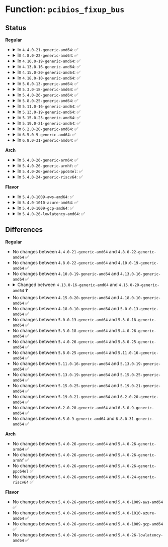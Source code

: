 # Function: <code>pcibios_fixup_bus</code>

## Status
<b>Regular</b>
<ul>
<li>
<details>
<summary>In <code>4.4.0-21-generic-amd64</code>: ✅</summary>

```c
void pcibios_fixup_bus(struct pci_bus * b)
```

```json
{
  "name": "pcibios_fixup_bus",
  "collision_type": "Unique Global",
  "inline_type": "No",
  "funcs": [
    {
      "addr": 18446744071586161952,
      "name": "pcibios_fixup_bus",
      "external": true,
      "loc": "arch/x86/pci/common.c:165",
      "file": "arch/x86/pci/common.c",
      "inline": "seen, unknown",
      "caller_inline": [],
      "caller_func": [
        "drivers/pci/probe.c:pci_scan_child_bus"
      ]
    }
  ],
  "symbols": [
    {
      "addr": 18446744071586161952,
      "name": "pcibios_fixup_bus",
      "section": ".text",
      "bind": "STB_GLOBAL",
      "size": 179
    }
  ]
}
```
</details>
</li>
<li>
<details>
<summary>In <code>4.8.0-22-generic-amd64</code>: ✅</summary>

```c
void pcibios_fixup_bus(struct pci_bus * b)
```

```json
{
  "name": "pcibios_fixup_bus",
  "collision_type": "Unique Global",
  "inline_type": "No",
  "funcs": [
    {
      "addr": 18446744071586575152,
      "name": "pcibios_fixup_bus",
      "external": true,
      "loc": "arch/x86/pci/common.c:164",
      "file": "arch/x86/pci/common.c",
      "inline": "seen, unknown",
      "caller_inline": [],
      "caller_func": [
        "drivers/pci/probe.c:pci_scan_child_bus"
      ]
    }
  ],
  "symbols": [
    {
      "addr": 18446744071586575152,
      "name": "pcibios_fixup_bus",
      "section": ".text",
      "bind": "STB_GLOBAL",
      "size": 180
    }
  ]
}
```
</details>
</li>
<li>
<details>
<summary>In <code>4.10.0-19-generic-amd64</code>: ✅</summary>

```c
void pcibios_fixup_bus(struct pci_bus * b)
```

```json
{
  "name": "pcibios_fixup_bus",
  "collision_type": "Unique Global",
  "inline_type": "No",
  "funcs": [
    {
      "addr": 18446744071586756704,
      "name": "pcibios_fixup_bus",
      "external": true,
      "loc": "arch/x86/pci/common.c:164",
      "file": "arch/x86/pci/common.c",
      "inline": "seen, unknown",
      "caller_inline": [],
      "caller_func": [
        "drivers/pci/probe.c:pci_scan_child_bus"
      ]
    }
  ],
  "symbols": [
    {
      "addr": 18446744071586756704,
      "name": "pcibios_fixup_bus",
      "section": ".text",
      "bind": "STB_GLOBAL",
      "size": 180
    }
  ]
}
```
</details>
</li>
<li>
<details>
<summary>In <code>4.13.0-16-generic-amd64</code>: ✅</summary>

```c
void pcibios_fixup_bus(struct pci_bus * b)
```

```json
{
  "name": "pcibios_fixup_bus",
  "collision_type": "Unique Global",
  "inline_type": "No",
  "funcs": [
    {
      "addr": 18446744071586883552,
      "name": "pcibios_fixup_bus",
      "external": true,
      "loc": "arch/x86/pci/common.c:163",
      "file": "arch/x86/pci/common.c",
      "inline": "seen, unknown",
      "caller_inline": [],
      "caller_func": [
        "drivers/pci/probe.c:pci_scan_child_bus"
      ]
    }
  ],
  "symbols": [
    {
      "addr": 18446744071586883552,
      "name": "pcibios_fixup_bus",
      "section": ".text",
      "bind": "STB_GLOBAL",
      "size": 169
    }
  ]
}
```
</details>
</li>
<li>
<details>
<summary>In <code>4.15.0-20-generic-amd64</code>: ✅</summary>

```c
void pcibios_fixup_bus(struct pci_bus * bus)
```

```json
{
  "name": "pcibios_fixup_bus",
  "collision_type": "Unique Global",
  "inline_type": "No",
  "funcs": [
    {
      "addr": 18446744071587372208,
      "name": "pcibios_fixup_bus",
      "external": true,
      "loc": "drivers/pci/probe.c:2474",
      "file": "drivers/pci/probe.c",
      "inline": "seen, unknown",
      "caller_inline": [],
      "caller_func": [
        "drivers/pci/probe.c:pci_scan_child_bus_extend"
      ]
    }
  ],
  "symbols": [
    {
      "addr": 18446744071587372208,
      "name": "pcibios_fixup_bus",
      "section": ".text",
      "bind": "STB_GLOBAL",
      "size": 169
    }
  ]
}
```
</details>
</li>
<li>
<details>
<summary>In <code>4.18.0-10-generic-amd64</code>: ✅</summary>

```c
void pcibios_fixup_bus(struct pci_bus * bus)
```

```json
{
  "name": "pcibios_fixup_bus",
  "collision_type": "Unique Global",
  "inline_type": "No",
  "funcs": [
    {
      "addr": 18446744071587676032,
      "name": "pcibios_fixup_bus",
      "external": true,
      "loc": "drivers/pci/probe.c:2632",
      "file": "drivers/pci/probe.c",
      "inline": "seen, unknown",
      "caller_inline": [],
      "caller_func": [
        "drivers/pci/probe.c:pci_scan_child_bus_extend"
      ]
    }
  ],
  "symbols": [
    {
      "addr": 18446744071587676032,
      "name": "pcibios_fixup_bus",
      "section": ".text",
      "bind": "STB_GLOBAL",
      "size": 169
    }
  ]
}
```
</details>
</li>
<li>
<details>
<summary>In <code>5.0.0-13-generic-amd64</code>: ✅</summary>

```c
void pcibios_fixup_bus(struct pci_bus * bus)
```

```json
{
  "name": "pcibios_fixup_bus",
  "collision_type": "Unique Global",
  "inline_type": "No",
  "funcs": [
    {
      "addr": 18446744071587807328,
      "name": "pcibios_fixup_bus",
      "external": true,
      "loc": "drivers/pci/probe.c:2758",
      "file": "drivers/pci/probe.c",
      "inline": "seen, unknown",
      "caller_inline": [],
      "caller_func": [
        "drivers/pci/probe.c:pci_scan_child_bus_extend"
      ]
    }
  ],
  "symbols": [
    {
      "addr": 18446744071587807328,
      "name": "pcibios_fixup_bus",
      "section": ".text",
      "bind": "STB_GLOBAL",
      "size": 169
    }
  ]
}
```
</details>
</li>
<li>
<details>
<summary>In <code>5.3.0-18-generic-amd64</code>: ✅</summary>

```c
void pcibios_fixup_bus(struct pci_bus * bus)
```

```json
{
  "name": "pcibios_fixup_bus",
  "collision_type": "Unique Global",
  "inline_type": "No",
  "funcs": [
    {
      "addr": 18446744071584460640,
      "name": "pcibios_fixup_bus",
      "external": true,
      "loc": "drivers/pci/probe.c:2984",
      "file": "drivers/pci/probe.c",
      "inline": "seen, unknown",
      "caller_inline": [],
      "caller_func": [
        "drivers/pci/probe.c:pci_scan_child_bus_extend"
      ]
    }
  ],
  "symbols": [
    {
      "addr": 18446744071588112816,
      "name": "pcibios_fixup_bus",
      "section": ".text",
      "bind": "STB_GLOBAL",
      "size": 169
    }
  ]
}
```
</details>
</li>
<li>
<details>
<summary>In <code>5.4.0-26-generic-amd64</code>: ✅</summary>

```c
void pcibios_fixup_bus(struct pci_bus * bus)
```

```json
{
  "name": "pcibios_fixup_bus",
  "collision_type": "Unique Global",
  "inline_type": "No",
  "funcs": [
    {
      "addr": 18446744071584595984,
      "name": "pcibios_fixup_bus",
      "external": true,
      "loc": "drivers/pci/probe.c:2718",
      "file": "drivers/pci/probe.c",
      "inline": "seen, unknown",
      "caller_inline": [],
      "caller_func": [
        "drivers/pci/probe.c:pci_scan_child_bus_extend"
      ]
    }
  ],
  "symbols": [
    {
      "addr": 18446744071588318512,
      "name": "pcibios_fixup_bus",
      "section": ".text",
      "bind": "STB_GLOBAL",
      "size": 169
    }
  ]
}
```
</details>
</li>
<li>
<details>
<summary>In <code>5.8.0-25-generic-amd64</code>: ✅</summary>

```c
void pcibios_fixup_bus(struct pci_bus * bus)
```

```json
{
  "name": "pcibios_fixup_bus",
  "collision_type": "Unique Global",
  "inline_type": "No",
  "funcs": [
    {
      "addr": 18446744071591138880,
      "name": "pcibios_fixup_bus",
      "external": true,
      "loc": "drivers/pci/probe.c:2770",
      "file": "drivers/pci/probe.c",
      "inline": "seen, unknown",
      "caller_inline": [],
      "caller_func": [
        "drivers/pci/probe.c:pci_scan_child_bus_extend"
      ]
    }
  ],
  "symbols": [
    {
      "addr": 18446744071591138880,
      "name": "pcibios_fixup_bus",
      "section": ".text",
      "bind": "STB_GLOBAL",
      "size": 172
    }
  ]
}
```
</details>
</li>
<li>
<details>
<summary>In <code>5.11.0-16-generic-amd64</code>: ✅</summary>

```c
void pcibios_fixup_bus(struct pci_bus * bus)
```

```json
{
  "name": "pcibios_fixup_bus",
  "collision_type": "Unique Global",
  "inline_type": "No",
  "funcs": [
    {
      "addr": 18446744071591223088,
      "name": "pcibios_fixup_bus",
      "external": true,
      "loc": "drivers/pci/probe.c:2777",
      "file": "drivers/pci/probe.c",
      "inline": "seen, unknown",
      "caller_inline": [],
      "caller_func": [
        "drivers/pci/probe.c:pci_scan_child_bus_extend"
      ]
    }
  ],
  "symbols": [
    {
      "addr": 18446744071591223088,
      "name": "pcibios_fixup_bus",
      "section": ".text",
      "bind": "STB_GLOBAL",
      "size": 172
    }
  ]
}
```
</details>
</li>
<li>
<details>
<summary>In <code>5.13.0-19-generic-amd64</code>: ✅</summary>

```c
void pcibios_fixup_bus(struct pci_bus * bus)
```

```json
{
  "name": "pcibios_fixup_bus",
  "collision_type": "Unique Global",
  "inline_type": "No",
  "funcs": [
    {
      "addr": 18446744071591172336,
      "name": "pcibios_fixup_bus",
      "external": true,
      "loc": "drivers/pci/probe.c:2821",
      "file": "drivers/pci/probe.c",
      "inline": "seen, unknown",
      "caller_inline": [],
      "caller_func": [
        "drivers/pci/probe.c:pci_scan_child_bus_extend"
      ]
    }
  ],
  "symbols": [
    {
      "addr": 18446744071591172336,
      "name": "pcibios_fixup_bus",
      "section": ".text",
      "bind": "STB_GLOBAL",
      "size": 172
    }
  ]
}
```
</details>
</li>
<li>
<details>
<summary>In <code>5.15.0-25-generic-amd64</code>: ✅</summary>

```c
void pcibios_fixup_bus(struct pci_bus * bus)
```

```json
{
  "name": "pcibios_fixup_bus",
  "collision_type": "Unique Global",
  "inline_type": "No",
  "funcs": [
    {
      "addr": 18446744071592025792,
      "name": "pcibios_fixup_bus",
      "external": true,
      "loc": "drivers/pci/probe.c:2863",
      "file": "drivers/pci/probe.c",
      "inline": "seen, unknown",
      "caller_inline": [],
      "caller_func": [
        "drivers/pci/probe.c:pci_scan_child_bus_extend"
      ]
    }
  ],
  "symbols": [
    {
      "addr": 18446744071592025792,
      "name": "pcibios_fixup_bus",
      "section": ".text",
      "bind": "STB_GLOBAL",
      "size": 227
    }
  ]
}
```
</details>
</li>
<li>
<details>
<summary>In <code>5.19.0-21-generic-amd64</code>: ✅</summary>

```c
void pcibios_fixup_bus(struct pci_bus * bus)
```

```json
{
  "name": "pcibios_fixup_bus",
  "collision_type": "Unique Global",
  "inline_type": "No",
  "funcs": [
    {
      "addr": 18446744071593792672,
      "name": "pcibios_fixup_bus",
      "external": true,
      "loc": "drivers/pci/probe.c:2849",
      "file": "drivers/pci/probe.c",
      "inline": "seen, unknown",
      "caller_inline": [],
      "caller_func": [
        "drivers/pci/probe.c:pci_scan_child_bus_extend"
      ]
    }
  ],
  "symbols": [
    {
      "addr": 18446744071593792672,
      "name": "pcibios_fixup_bus",
      "section": ".text",
      "bind": "STB_GLOBAL",
      "size": 277
    }
  ]
}
```
</details>
</li>
<li>
<details>
<summary>In <code>6.2.0-20-generic-amd64</code>: ✅</summary>

```c
void pcibios_fixup_bus(struct pci_bus * bus)
```

```json
{
  "name": "pcibios_fixup_bus",
  "collision_type": "Unique Global",
  "inline_type": "No",
  "funcs": [
    {
      "addr": 18446744071595735664,
      "name": "pcibios_fixup_bus",
      "external": true,
      "loc": "drivers/pci/probe.c:2861",
      "file": "drivers/pci/probe.c",
      "inline": "seen, unknown",
      "caller_inline": [],
      "caller_func": [
        "drivers/pci/probe.c:pci_scan_child_bus_extend"
      ]
    }
  ],
  "symbols": [
    {
      "addr": 18446744071595735664,
      "name": "pcibios_fixup_bus",
      "section": ".text",
      "bind": "STB_GLOBAL",
      "size": 277
    }
  ]
}
```
</details>
</li>
<li>
<details>
<summary>In <code>6.5.0-9-generic-amd64</code>: ✅</summary>

```c
void pcibios_fixup_bus(struct pci_bus * bus)
```

```json
{
  "name": "pcibios_fixup_bus",
  "collision_type": "Unique Global",
  "inline_type": "No",
  "funcs": [
    {
      "addr": 18446744071596261600,
      "name": "pcibios_fixup_bus",
      "external": true,
      "loc": "drivers/pci/probe.c:2875",
      "file": "drivers/pci/probe.c",
      "inline": "seen, unknown",
      "caller_inline": [],
      "caller_func": [
        "drivers/pci/probe.c:pci_scan_child_bus_extend"
      ]
    }
  ],
  "symbols": [
    {
      "addr": 18446744071596261600,
      "name": "pcibios_fixup_bus",
      "section": ".text",
      "bind": "STB_GLOBAL",
      "size": 330
    }
  ]
}
```
</details>
</li>
<li>
<details>
<summary>In <code>6.8.0-31-generic-amd64</code>: ✅</summary>

```c
void pcibios_fixup_bus(struct pci_bus * bus)
```

```json
{
  "name": "pcibios_fixup_bus",
  "collision_type": "Unique Global",
  "inline_type": "No",
  "funcs": [
    {
      "addr": 18446744071597144208,
      "name": "pcibios_fixup_bus",
      "external": true,
      "loc": "drivers/pci/probe.c:2924",
      "file": "drivers/pci/probe.c",
      "inline": "seen, unknown",
      "caller_inline": [],
      "caller_func": [
        "drivers/pci/probe.c:pci_scan_child_bus_extend"
      ]
    }
  ],
  "symbols": [
    {
      "addr": 18446744071597144208,
      "name": "pcibios_fixup_bus",
      "section": ".text",
      "bind": "STB_GLOBAL",
      "size": 330
    }
  ]
}
```
</details>
</li>
</ul>
<b>Arch</b>
<ul>
<li>
<details>
<summary>In <code>5.4.0-26-generic-arm64</code>: ✅</summary>

```c
void pcibios_fixup_bus(struct pci_bus * bus)
```

```json
{
  "name": "pcibios_fixup_bus",
  "collision_type": "Unique Global",
  "inline_type": "No",
  "funcs": [
    {
      "addr": 0,
      "name": "pcibios_fixup_bus",
      "external": true,
      "loc": "drivers/pci/probe.c:2718",
      "file": "drivers/pci/probe.c",
      "inline": "seen, unknown",
      "caller_inline": [],
      "caller_func": [
        "drivers/pci/probe.c:pci_scan_child_bus_extend"
      ]
    }
  ],
  "symbols": [
    {
      "addr": 18446603336496838200,
      "name": "pcibios_fixup_bus",
      "section": ".text",
      "bind": "STB_WEAK",
      "size": 24
    }
  ]
}
```
</details>
</li>
<li>
<details>
<summary>In <code>5.4.0-26-generic-armhf</code>: ✅</summary>

```c
void pcibios_fixup_bus(struct pci_bus * bus)
```

```json
{
  "name": "pcibios_fixup_bus",
  "collision_type": "Unique Global",
  "inline_type": "No",
  "funcs": [
    {
      "addr": 3224440612,
      "name": "pcibios_fixup_bus",
      "external": true,
      "loc": "arch/arm/kernel/bios32.c:290",
      "file": "arch/arm/kernel/bios32.c",
      "inline": "seen, unknown",
      "caller_inline": [],
      "caller_func": [
        "drivers/pci/probe.c:pci_scan_child_bus_extend"
      ]
    }
  ],
  "symbols": [
    {
      "addr": 3224440612,
      "name": "pcibios_fixup_bus",
      "section": ".text",
      "bind": "STB_GLOBAL",
      "size": 588
    }
  ]
}
```
</details>
</li>
<li>
<details>
<summary>In <code>5.4.0-26-generic-ppc64el</code>: ✅</summary>

```c
void pcibios_fixup_bus(struct pci_bus * bus)
```

```json
{
  "name": "pcibios_fixup_bus",
  "collision_type": "Unique Global",
  "inline_type": "No",
  "funcs": [
    {
      "addr": 13835058055282615136,
      "name": "pcibios_fixup_bus",
      "external": true,
      "loc": "arch/powerpc/kernel/pci-common.c:1031",
      "file": "arch/powerpc/kernel/pci-common.c",
      "inline": "seen, unknown",
      "caller_inline": [],
      "caller_func": [
        "drivers/pci/probe.c:pci_scan_child_bus_extend"
      ]
    }
  ],
  "symbols": [
    {
      "addr": 13835058055282615136,
      "name": "pcibios_fixup_bus",
      "section": ".text",
      "bind": "STB_GLOBAL",
      "size": 76
    }
  ]
}
```
</details>
</li>
<li>
<details>
<summary>In <code>5.4.0-24-generic-riscv64</code>: ✅</summary>

```c
void pcibios_fixup_bus(struct pci_bus * bus)
```

```json
{
  "name": "pcibios_fixup_bus",
  "collision_type": "Unique Global",
  "inline_type": "No",
  "funcs": [
    {
      "addr": 0,
      "name": "pcibios_fixup_bus",
      "external": true,
      "loc": "drivers/pci/probe.c:2718",
      "file": "drivers/pci/probe.c",
      "inline": "seen, unknown",
      "caller_inline": [],
      "caller_func": [
        "drivers/pci/probe.c:pci_scan_child_bus_extend"
      ]
    }
  ],
  "symbols": [
    {
      "addr": 18446743936275543590,
      "name": "pcibios_fixup_bus",
      "section": ".text",
      "bind": "STB_WEAK",
      "size": 26
    }
  ]
}
```
</details>
</li>
</ul>
<b>Flavor</b>
<ul>
<li>
<details>
<summary>In <code>5.4.0-1009-aws-amd64</code>: ✅</summary>

```c
void pcibios_fixup_bus(struct pci_bus * bus)
```

```json
{
  "name": "pcibios_fixup_bus",
  "collision_type": "Unique Global",
  "inline_type": "No",
  "funcs": [
    {
      "addr": 18446744071584548144,
      "name": "pcibios_fixup_bus",
      "external": true,
      "loc": "drivers/pci/probe.c:2718",
      "file": "drivers/pci/probe.c",
      "inline": "seen, unknown",
      "caller_inline": [],
      "caller_func": [
        "drivers/pci/probe.c:pci_scan_child_bus_extend"
      ]
    }
  ],
  "symbols": [
    {
      "addr": 18446744071587922160,
      "name": "pcibios_fixup_bus",
      "section": ".text",
      "bind": "STB_GLOBAL",
      "size": 169
    }
  ]
}
```
</details>
</li>
<li>
<details>
<summary>In <code>5.4.0-1010-azure-amd64</code>: ✅</summary>

```c
void pcibios_fixup_bus(struct pci_bus * bus)
```

```json
{
  "name": "pcibios_fixup_bus",
  "collision_type": "Unique Global",
  "inline_type": "No",
  "funcs": [
    {
      "addr": 18446744071584476304,
      "name": "pcibios_fixup_bus",
      "external": true,
      "loc": "drivers/pci/probe.c:2718",
      "file": "drivers/pci/probe.c",
      "inline": "seen, unknown",
      "caller_inline": [],
      "caller_func": [
        "drivers/pci/probe.c:pci_scan_child_bus_extend"
      ]
    }
  ],
  "symbols": [
    {
      "addr": 18446744071587638128,
      "name": "pcibios_fixup_bus",
      "section": ".text",
      "bind": "STB_GLOBAL",
      "size": 169
    }
  ]
}
```
</details>
</li>
<li>
<details>
<summary>In <code>5.4.0-1009-gcp-amd64</code>: ✅</summary>

```c
void pcibios_fixup_bus(struct pci_bus * bus)
```

```json
{
  "name": "pcibios_fixup_bus",
  "collision_type": "Unique Global",
  "inline_type": "No",
  "funcs": [
    {
      "addr": 18446744071584546144,
      "name": "pcibios_fixup_bus",
      "external": true,
      "loc": "drivers/pci/probe.c:2718",
      "file": "drivers/pci/probe.c",
      "inline": "seen, unknown",
      "caller_inline": [],
      "caller_func": [
        "drivers/pci/probe.c:pci_scan_child_bus_extend"
      ]
    }
  ],
  "symbols": [
    {
      "addr": 18446744071588255568,
      "name": "pcibios_fixup_bus",
      "section": ".text",
      "bind": "STB_GLOBAL",
      "size": 169
    }
  ]
}
```
</details>
</li>
<li>
<details>
<summary>In <code>5.4.0-26-lowlatency-amd64</code>: ✅</summary>

```c
void pcibios_fixup_bus(struct pci_bus * bus)
```

```json
{
  "name": "pcibios_fixup_bus",
  "collision_type": "Unique Global",
  "inline_type": "No",
  "funcs": [
    {
      "addr": 18446744071584653888,
      "name": "pcibios_fixup_bus",
      "external": true,
      "loc": "drivers/pci/probe.c:2718",
      "file": "drivers/pci/probe.c",
      "inline": "seen, unknown",
      "caller_inline": [],
      "caller_func": [
        "drivers/pci/probe.c:pci_scan_child_bus_extend"
      ]
    }
  ],
  "symbols": [
    {
      "addr": 18446744071588391088,
      "name": "pcibios_fixup_bus",
      "section": ".text",
      "bind": "STB_GLOBAL",
      "size": 169
    }
  ]
}
```
</details>
</li>
</ul>

## Differences
<b>Regular</b>
<ul>
<li>
No changes between <code>4.4.0-21-generic-amd64</code> and <code>4.8.0-22-generic-amd64</code> ✅
</li>
<li>
No changes between <code>4.8.0-22-generic-amd64</code> and <code>4.10.0-19-generic-amd64</code> ✅
</li>
<li>
No changes between <code>4.10.0-19-generic-amd64</code> and <code>4.13.0-16-generic-amd64</code> ✅
</li>
<li>
<details>
<summary>Changed between <code>4.13.0-16-generic-amd64</code> and <code>4.15.0-20-generic-amd64</code> ❓</summary>
<ul>
<li>
<b>Param added. </b>
<code>struct pci_bus * bus</code>
</li>
<li>
<b>Param removed. </b>
<code>struct pci_bus * b</code>
</li>
</ul>
</details>
</li>
<li>
No changes between <code>4.15.0-20-generic-amd64</code> and <code>4.18.0-10-generic-amd64</code> ✅
</li>
<li>
No changes between <code>4.18.0-10-generic-amd64</code> and <code>5.0.0-13-generic-amd64</code> ✅
</li>
<li>
No changes between <code>5.0.0-13-generic-amd64</code> and <code>5.3.0-18-generic-amd64</code> ✅
</li>
<li>
No changes between <code>5.3.0-18-generic-amd64</code> and <code>5.4.0-26-generic-amd64</code> ✅
</li>
<li>
No changes between <code>5.4.0-26-generic-amd64</code> and <code>5.8.0-25-generic-amd64</code> ✅
</li>
<li>
No changes between <code>5.8.0-25-generic-amd64</code> and <code>5.11.0-16-generic-amd64</code> ✅
</li>
<li>
No changes between <code>5.11.0-16-generic-amd64</code> and <code>5.13.0-19-generic-amd64</code> ✅
</li>
<li>
No changes between <code>5.13.0-19-generic-amd64</code> and <code>5.15.0-25-generic-amd64</code> ✅
</li>
<li>
No changes between <code>5.15.0-25-generic-amd64</code> and <code>5.19.0-21-generic-amd64</code> ✅
</li>
<li>
No changes between <code>5.19.0-21-generic-amd64</code> and <code>6.2.0-20-generic-amd64</code> ✅
</li>
<li>
No changes between <code>6.2.0-20-generic-amd64</code> and <code>6.5.0-9-generic-amd64</code> ✅
</li>
<li>
No changes between <code>6.5.0-9-generic-amd64</code> and <code>6.8.0-31-generic-amd64</code> ✅
</li>
</ul>
<b>Arch</b>
<ul>
<li>
No changes between <code>5.4.0-26-generic-amd64</code> and <code>5.4.0-26-generic-arm64</code> ✅
</li>
<li>
No changes between <code>5.4.0-26-generic-amd64</code> and <code>5.4.0-26-generic-armhf</code> ✅
</li>
<li>
No changes between <code>5.4.0-26-generic-amd64</code> and <code>5.4.0-26-generic-ppc64el</code> ✅
</li>
<li>
No changes between <code>5.4.0-26-generic-amd64</code> and <code>5.4.0-24-generic-riscv64</code> ✅
</li>
</ul>
<b>Flavor</b>
<ul>
<li>
No changes between <code>5.4.0-26-generic-amd64</code> and <code>5.4.0-1009-aws-amd64</code> ✅
</li>
<li>
No changes between <code>5.4.0-26-generic-amd64</code> and <code>5.4.0-1010-azure-amd64</code> ✅
</li>
<li>
No changes between <code>5.4.0-26-generic-amd64</code> and <code>5.4.0-1009-gcp-amd64</code> ✅
</li>
<li>
No changes between <code>5.4.0-26-generic-amd64</code> and <code>5.4.0-26-lowlatency-amd64</code> ✅
</li>
</ul>
